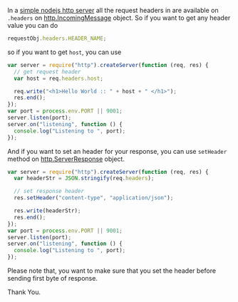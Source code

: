 <!--


---
 "Nodejs : handling http headers"
excerpt: "Nodejs : How to set and get http headers"
date: 2015-08-21 00:00:00 IST
updated: 2015-08-21 00:00:00 IST
categories: nodejs
tags: nodejs
---

-->
<!DOCTYPE html>
<html>

<head>
  <title>basic-git-workflow</title>
  <meta charset="utf-8">
  <meta name="viewport" content="width=device-width, initial-scale=1.0">


  <link rel="stylesheet" href="./css/bootstrap.css">
  <link rel="stylesheet" href="./css/bootstrap.grid.css">
  <link rel="stylesheet" href="./css/bootstrap.min.css">
  <link rel="stylesheet" href="./css/bootstrap-reboot.min.css">
  <link rel="stylesheet" href="./css/bootstrap.css.map">
  <link rel="stylesheet" href="./css/blog-home.css">
  <link rel="stylesheet" href="./css/prism.css">
  <script async defer src="./css/prism.js"></script>
</head>

<body>

In a [simple nodejs http server](/2015/08/nodejs-simple-http-server.html) all the request headers in are available on `.headers` on [http.IncomingMessage](https://nodejs.org/api/http.html#http_http_incomingmessage) object. So if you want to get any header value you can do

```js
requestObj.headers.HEADER_NAME;
```

so if you want to get `host`, you can use

```js
var server = require("http").createServer(function (req, res) {
  // get request header
  var host = req.headers.host;

  req.write("<h1>Hello World :: " + host + " </h1>");
  res.end();
});
var port = process.env.PORT || 9001;
server.listen(port);
server.on("listening", function () {
  console.log("Listening to ", port);
});
```

And if you want to set an header for your response, you can use `setHeader` method on [http.ServerResponse](https://nodejs.org/api/http.html#http_class_http_serverresponse) object.

```js
var server = require("http").createServer(function (req, res) {
  var headerStr = JSON.stringify(req.headers);

  // set response header
  res.setHeader("content-type", "application/json");

  res.write(headerStr);
  res.end();
});
var port = process.env.PORT || 9001;
server.listen(port);
server.on("listening", function () {
  console.log("Listening to ", port);
});
```

Please note that, you want to make sure that you set the header before sending first byte of response.

Thank You.
